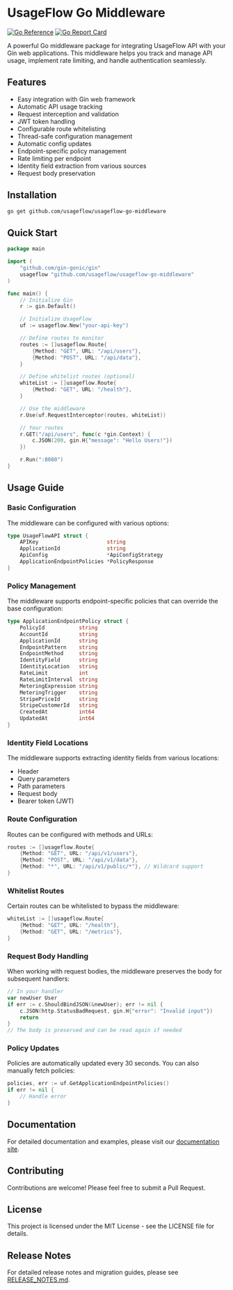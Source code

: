 # UsageFlow Go Middleware

[![Go Reference](https://pkg.go.dev/badge/github.com/usageflow/usageflow-go-middleware.svg)](https://pkg.go.dev/github.com/usageflow/usageflow-go-middleware)
[![Go Report Card](https://goreportcard.com/badge/github.com/usageflow/usageflow-go-middleware)](https://goreportcard.com/report/github.com/usageflow/usageflow-go-middleware)

A powerful Go middleware package for integrating UsageFlow API with your Gin web applications. This middleware helps you track and manage API usage, implement rate limiting, and handle authentication seamlessly.

## Features

- Easy integration with Gin web framework
- Automatic API usage tracking
- Request interception and validation
- JWT token handling
- Configurable route whitelisting
- Thread-safe configuration management
- Automatic config updates
- Endpoint-specific policy management
- Rate limiting per endpoint
- Identity field extraction from various sources
- Request body preservation

## Installation

```bash
go get github.com/usageflow/usageflow-go-middleware
```

## Quick Start

```go
package main

import (
    "github.com/gin-gonic/gin"
    usageflow "github.com/usageflow/usageflow-go-middleware"
)

func main() {
    // Initialize Gin
    r := gin.Default()

    // Initialize UsageFlow
    uf := usageflow.New("your-api-key")

    // Define routes to monitor
    routes := []usageflow.Route{
        {Method: "GET", URL: "/api/users"},
        {Method: "POST", URL: "/api/data"},
    }

    // Define whitelist routes (optional)
    whiteList := []usageflow.Route{
        {Method: "GET", URL: "/health"},
    }

    // Use the middleware
    r.Use(uf.RequestInterceptor(routes, whiteList))

    // Your routes
    r.GET("/api/users", func(c *gin.Context) {
        c.JSON(200, gin.H{"message": "Hello Users!"})
    })

    r.Run(":8080")
}
```

## Usage Guide

### Basic Configuration

The middleware can be configured with various options:

```go
type UsageFlowAPI struct {
    APIKey                      string
    ApplicationId               string
    ApiConfig                   *ApiConfigStrategy
    ApplicationEndpointPolicies *PolicyResponse
}
```

### Policy Management

The middleware supports endpoint-specific policies that can override the base configuration:

```go
type ApplicationEndpointPolicy struct {
    PolicyId           string
    AccountId          string
    ApplicationId      string
    EndpointPattern    string
    EndpointMethod     string
    IdentityField      string
    IdentityLocation   string
    RateLimit          int
    RateLimitInterval  string
    MeteringExpression string
    MeteringTrigger    string
    StripePriceId      string
    StripeCustomerId   string
    CreatedAt          int64
    UpdatedAt          int64
}
```

### Identity Field Locations

The middleware supports extracting identity fields from various locations:

- Header
- Query parameters
- Path parameters
- Request body
- Bearer token (JWT)

### Route Configuration

Routes can be configured with methods and URLs:

```go
routes := []usageflow.Route{
    {Method: "GET", URL: "/api/v1/users"},
    {Method: "POST", URL: "/api/v1/data"},
    {Method: "*", URL: "/api/v1/public/*"}, // Wildcard support
}
```

### Whitelist Routes

Certain routes can be whitelisted to bypass the middleware:

```go
whiteList := []usageflow.Route{
    {Method: "GET", URL: "/health"},
    {Method: "GET", URL: "/metrics"},
}
```

### Request Body Handling

When working with request bodies, the middleware preserves the body for subsequent handlers:

```go
// In your handler
var newUser User
if err := c.ShouldBindJSON(&newUser); err != nil {
    c.JSON(http.StatusBadRequest, gin.H{"error": "Invalid input"})
    return
}
// The body is preserved and can be read again if needed
```

### Policy Updates

Policies are automatically updated every 30 seconds. You can also manually fetch policies:

```go
policies, err := uf.GetApplicationEndpointPolicies()
if err != nil {
    // Handle error
}
```

## Documentation

For detailed documentation and examples, please visit our [documentation site](https://docs.usageflow.io).

## Contributing

Contributions are welcome! Please feel free to submit a Pull Request.

## License

This project is licensed under the MIT License - see the LICENSE file for details.

## Release Notes

For detailed release notes and migration guides, please see [RELEASE_NOTES.md](RELEASE_NOTES.md).
